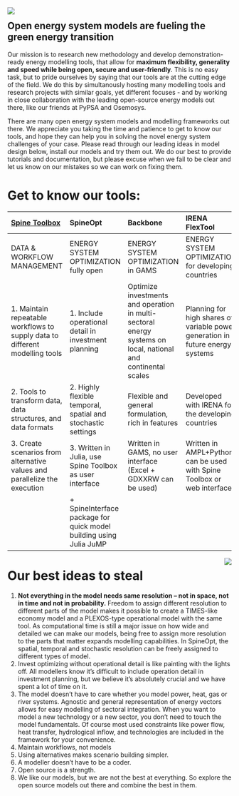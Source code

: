 <img align="left" src="https://user-images.githubusercontent.com/112698385/232780070-da828220-9ab4-405b-aef5-8387993d260a.png">

## Open energy system models are fueling the green energy transition

Our mission is to research new methodology and develop demonstration-ready energy modelling tools, that allow for <b>maximum flexibility, generality and speed while being open, secure and user-friendly</b>. This is no easy task, but to pride ourselves by saying that our tools are at the cutting edge of the field. We do this by simultanously hosting many modelling tools and research projects with similar goals, yet different focuses - and by working in close collaboration with the leading open-source energy models out there, like our friends at PyPSA and Osemosys. 

There are many open energy system models and modelling frameworks out there. We appreciate you taking the time and patience to get to know our tools, and hope they can help you in solving the novel energy system challenges of your case. Please read through our leading ideas in model design below, install our models and try them out. We do our best to provide tutorials and documentation, but please excuse when we fail to be clear and let us know on our mistakes so we can work on fixing them. 

# Get to know our tools:

| [Spine Toolbox](https://github.com/spine-tools/Spine-Toolbox) | SpineOpt | Backbone | IRENA FlexTool  | Predicer |
| :---------------- | :------ | :---- | :------ | :---- | 
| DATA & WORKFLOW MANAGEMENT | ENERGY SYSTEM OPTIMIZATION fully open | ENERGY SYSTEM OPTIMIZATION in GAMS | ENERGY SYSTEM OPTIMIZATION for developing countries | SINGLE-ACTOR MULTI-MARKET OPTIMIZATION |
| 1. Maintain repeatable workflows to supply data to different modelling tools | 1. Include operational detail in investment planning | Optimize investments and operation in multi-sectoral energy systems on local, national and continental scales | Planning for high shares of variable power generation in future energy systems | |
| 2. Tools to transform data, data structures, and data formats  | 2. Highly flexible temporal, spatial and stochastic settings  | Flexible and general formulation, rich in features | Developed with IRENA for the developing countries | ----: | 
| 3. Create scenarios from alternative values and parallelize the execution  | 3. Written in Julia, use Spine Toolbox as user interface   | Written in GAMS, no user interface (Excel + GDXXRW can be used)  | Written in AMPL+Python, can be used with Spine Toolbox or web interface  | ----: | 
|    | + SpineInterface package for quick model building using Julia JuMP   |  | |  | 


<img align="right" src=https://user-images.githubusercontent.com/112698385/232751058-070d3b05-b338-4e36-b85b-e0ceaf6361b7.png>

# Our best ideas to steal

1.	<b>Not everything in the model needs same resolution – not in space, not in time and not in probability.</b> Freedom to assign different resolution to different parts of the model makes it possible to create a TIMES-like economy model and a PLEXOS-type operational model with the same tool. As computational time is still a major issue on how wide and detailed we can make our models, being free to assign more resolution to the parts that matter expands modelling capabilities. In SpineOpt, the spatial, temporal and stochastic resolution can be freely assigned to different types of model.
2.	Invest optimizing without operational detail is like painting with the lights off. All modellers know it’s difficult to include operation detail in investment planning, but we believe it’s absolutely crucial and we have spent a lot of time on it.
3.	The model doesn’t have to care whether you model power, heat, gas or river systems. Agnostic and general representation of energy vectors allows for easy modelling of sectoral integration. When you want to model a new technology or a new sector, you don’t need to touch the model fundamentals. Of course most used constraints like power flow, heat transfer, hydrological inflow, and technologies are included in the framework for your convenience. 
4.	Maintain workflows, not models
5.	Using alternatives makes scenario building simpler.
6.	A modeller doesn’t have to be a coder.
7.	Open source is a strength.
8.	We like our models, but we are not the best at everything. So explore the open source models out there and combine the best in them.

